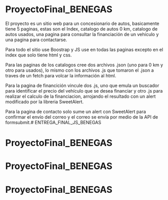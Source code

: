 # ProyectoFinal_BENEGAS

El proyecto es un sitio web para un concesionario de autos, basicamente tiene 5 paginas, estas son el Index, catalogo de autos 0 km, catalogo de autos usados, una pagina para consultar la financiación de un vehículo y una pagina para contactarse.

Para todo el sitio use Boostrap y JS use en todas las paginas excepto en el index que solo tiene html y css.

Para las paginas de los catalogos cree dos archivos .json (uno para 0 km y otro para usados), lo mismo con los archivos .js que tomaron el .json a traves de un fetch para volcar la información al html.

Para la pagina de financición vincule dos .js, uno que emula un buscador para identificar el precio del vehículo que se desea financiar y otro .js para realizar el calculo de la financiacion, arrojando el resultado con un alert modificado por la libreria SweetAlert.

Para la pagina de contacto solo sume un alert con SweetAlert para confirmar el envío del correo y el correo se envía por medio de la API de formsubmit.# ENTREGA_FINAL_JS_BENEGAS
# ProyectoFinal_BENEGAS
# ProyectoFinal_BENEGAS
# ProyectoFinal_BENEGAS
